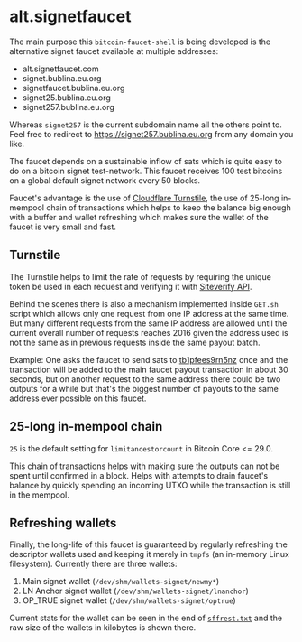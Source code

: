 # alt.signetfaucet

The main purpose this `bitcoin-faucet-shell` is being developed
is the alternative signet faucet available at multiple addresses:

 * alt.signetfaucet.com
 * signet.bublina.eu.org
 * signetfaucet.bublina.eu.org
 * signet25.bublina.eu.org
 * signet257.bublina.eu.org

Whereas `signet257` is the current subdomain name all the others point
to. Feel free to redirect to https://signet257.bublina.eu.org from any
domain you like.

The faucet depends on a sustainable inflow of sats which is quite easy
to do on a bitcoin signet test-network. This faucet receives 100 test
bitcoins on a global default signet network every 50 blocks.

Faucet's advantage is the use of [Cloudflare Turnstile](
https://cloudflare.com/application-services/products/turnstile/), the
use of 25-long in-mempool chain of transactions which helps to keep
the balance big enough with a buffer and wallet refreshing which makes
sure the wallet of the faucet is very small and fast.

## Turnstile

The Turnstile helps to limit the rate of requests by requiring the unique
token be used in each request and verifying it with [Siteverify API](
https://developers.cloudflare.com/turnstile/get-started/server-side-verification).

Behind the scenes there is also a mechanism implemented inside `GET.sh`
script which allows only one request from one IP address at the same time.
But many different requests from the same IP address are allowed until
the current overall number of requests reaches 2016 given the address
used is not the same as in previous requests inside the same payout batch.

Example: One asks the faucet to send sats to [tb1pfees9rn5nz](
https://signet257.bublina.eu.org/?x=tb1pfees9rn5nz) once and the transaction
will be added to the main faucet payout transaction in about 30 seconds,
but on another request to the same address there could be two outputs for
a while but that's the biggest number of payouts to the same address ever
possible on this faucet.


## 25-long in-mempool chain

`25` is the default setting for `limitancestorcount` in Bitcoin Core <= 29.0.

This chain of transactions helps with making sure the outputs can not be
spent until confirmed in a block. Helps with attempts to drain faucet's
balance by quickly spending an incoming UTXO while the transaction is still
in the mempool.


## Refreshing wallets

Finally, the long-life of this faucet is guaranteed by regularly refreshing
the descriptor wallets used and keeping it merely in `tmpfs` (an in-memory
Linux filesystem). Currently there are three wallets:

 1. Main signet wallet (`/dev/shm/wallets-signet/newmy*`)
 2. LN Anchor signet wallet (`/dev/shm/wallets-signet/lnanchor`)
 3. OP_TRUE signet wallet (`/dev/shm/wallets-signet/optrue`)

Current stats for the wallet can be seen in the end of [`sffrest.txt`](
https://signet257.bublina.eu.org/sffrest.txt) and the raw size of the wallets
in kilobytes is shown there.
